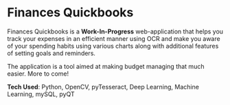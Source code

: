 # Finances Quickbooks

Finances Quickbooks is a **Work-In-Progress** web-application that helps you track your expenses in an efficient manner using OCR and make you aware of your spending habits using various charts along with additional features of setting goals and reminders.  

The application is a tool aimed at making budget managing that much easier. More to come!  

**Tech Used**: Python, OpenCV, pyTesseract, Deep Learning, Machine Learning, mySQL, pyQT  


